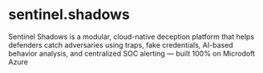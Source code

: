 # sentinel.shadows
Sentinel Shadows is a modular, cloud-native deception platform that helps defenders catch adversaries using traps, fake credentials, AI-based behavior analysis, and centralized SOC alerting — built 100% on Microdoft Azure
